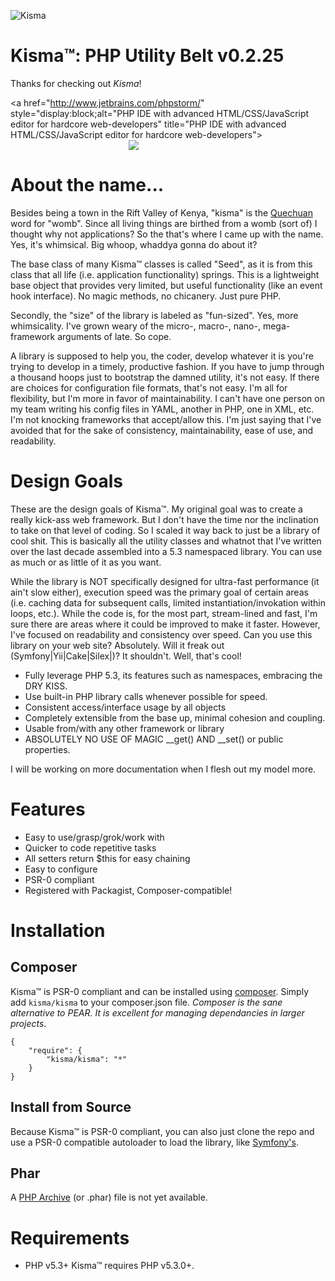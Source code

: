 ![Kisma](https://github.com/lucifurious/kisma/raw/master/assets/logo-kisma.png)

# Kisma&trade;: PHP Utility Belt v0.2.25
Thanks for checking out *Kisma*!

<a href="http://www.jetbrains.com/phpstorm/" style="display:block;alt="PHP IDE with advanced HTML/CSS/JavaScript editor for hardcore web-developers" title="PHP IDE with advanced HTML/CSS/JavaScript editor for hardcore web-developers">
<span style="margin: 3px 0 0 65px;padding: 0;float: left;font-size: 12px;cursor:pointer;  background-image:none;border:0;color: #fff; font-family: trebuchet ms,arial,sans-serif;font-weight: normal;text-align:left;">Proudly developed with</span><br/>
![](http://www.jetbrains.com/phpstorm/documentation/phpstorm_banners/phpstorm1/phpstorm468x60_violet.gif)
</a>

# About the name...
Besides being a town in the Rift Valley of Kenya, "kisma" is the [Quechuan](http://en.wikipedia.org/wiki/Quechua_people) word for "womb". Since all living things are birthed
from a womb (sort of) I thought why not applications? So the that's where I came up with the name. Yes, it's whimsical. Big whoop, whaddya gonna do about it?

The base class of many Kisma&trade; classes is called "Seed", as it is from this class that all life (i.e. application functionality) springs. This is a lightweight base object that
provides very limited, but useful functionality (like an event hook interface). No magic methods, no chicanery. Just pure PHP.

Secondly, the "size" of the library is labeled as "fun-sized". Yes, more whimsicality. I've grown weary of the micro-, macro-, nano-, mega- framework arguments of late. So cope.

A library is supposed to help you, the coder, develop whatever it is you're trying to develop in a timely, productive fashion. If you have to jump through a thousand hoops just
to bootstrap the damned utility, it's not easy.  If there are choices for configuration file formats, that's not easy. I'm all for flexibility,
but I'm more in favor of maintainability. I can't have one person on my team writing his config files in YAML, another in PHP, one in XML,
etc. I'm not knocking frameworks that accept/allow this. I'm just saying that I've avoided that for the sake of consistency, maintainability, ease of use, and readability.

# Design Goals

These are the design goals of Kisma&trade;. My original goal was to create a really kick-ass web framework. But I don't have the time nor the inclination to take on that level of
coding. So I scaled it way back to just be a library of cool shit. This is basically all the utility classes and whatnot that I've written over the last decade assembled into a
5.3 namespaced library. You can use as much or as little of it as you want.

While the library is NOT specifically designed for ultra-fast performance (it ain't slow either), execution speed was the primary goal of certain areas (i.e. caching data for
subsequent calls, limited instantiation/invokation within loops, etc.). While the code is, for the most part, stream-lined and fast, I'm sure there are areas where it could be
improved to make it faster. However, I've focused on readability and consistency over speed. Can you use this library on your web site? Absolutely. Will it freak out
 (Symfony|Yii|Cake|Silex|<framework-du-jour>)? It shouldn't. Well, that's cool!

* Fully leverage PHP 5.3, its features such as namespaces, embracing the DRY KISS.
* Use built-in PHP library calls whenever possible for speed.
* Consistent access/interface usage by all objects
* Completely extensible from the base up, minimal cohesion and coupling.
* Usable from/with any other framework or library
* ABSOLUTELY NO USE OF MAGIC __get() AND __set() or public properties.

I will be working on more documentation when I flesh out my model more.

# Features

* Easy to use/grasp/grok/work with
* Quicker to code repetitive tasks
* All setters return $this for easy chaining
* Easy to configure
* PSR-0 compliant
* Registered with Packagist, Composer-compatible!

# Installation

## Composer

Kisma&trade; is PSR-0 compliant and can be installed using [composer](http://getcomposer.org/).  Simply add `kisma/kisma` to your composer.json file.  _Composer is the sane
alternative to PEAR.  It is excellent for managing dependancies in larger projects_.

    {
        "require": {
            "kisma/kisma": "*"
        }
    }

## Install from Source

Because Kisma&trade; is PSR-0 compliant, you can also just clone the repo and use a PSR-0 compatible autoloader to load the library, like [Symfony's](http://symfony.com/doc/current/components/class_loader.html).

## Phar

A [PHP Archive](http://php.net/manual/en/book.phar.php) (or .phar) file is not yet available.

# Requirements
* PHP v5.3+
 Kisma&trade; requires PHP v5.3.0+.
